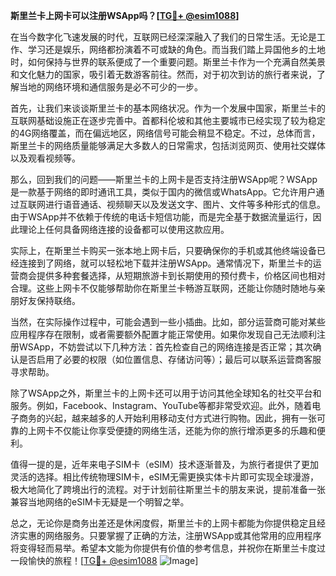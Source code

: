 **斯里兰卡上网卡可以注册WSApp吗？[[TG💪+ @esim1088](https://t.me/s/esim1088)]**

在当今数字化飞速发展的时代，互联网已经深深融入了我们的日常生活。无论是工作、学习还是娱乐，网络都扮演着不可或缺的角色。而当我们踏上异国他乡的土地时，如何保持与世界的联系便成了一个重要问题。斯里兰卡作为一个充满自然美景和文化魅力的国家，吸引着无数游客前往。然而，对于初次到访的旅行者来说，了解当地的网络环境和通信服务是必不可少的一步。

首先，让我们来谈谈斯里兰卡的基本网络状况。作为一个发展中国家，斯里兰卡的互联网基础设施正在逐步完善中。首都科伦坡和其他主要城市已经实现了较为稳定的4G网络覆盖，而在偏远地区，网络信号可能会稍显不稳定。不过，总体而言，斯里兰卡的网络质量能够满足大多数人的日常需求，包括浏览网页、使用社交媒体以及观看视频等。

那么，回到我们的问题——斯里兰卡的上网卡是否支持注册WSApp呢？WSApp是一款基于网络的即时通讯工具，类似于国内的微信或WhatsApp。它允许用户通过互联网进行语音通话、视频聊天以及发送文字、图片、文件等多种形式的信息。由于WSApp并不依赖于传统的电话卡短信功能，而是完全基于数据流量运行，因此理论上任何具备网络连接的设备都可以使用这款应用。

实际上，在斯里兰卡购买一张本地上网卡后，只要确保你的手机或其他终端设备已经连接到了网络，就可以轻松地下载并注册WSApp。通常情况下，斯里兰卡的运营商会提供多种套餐选择，从短期旅游卡到长期使用的预付费卡，价格区间也相对合理。这些上网卡不仅能够帮助你在斯里兰卡畅游互联网，还能让你随时随地与亲朋好友保持联络。

当然，在实际操作过程中，可能会遇到一些小插曲。比如，部分运营商可能对某些应用程序存在限制，或者需要额外配置才能正常使用。如果你发现自己无法顺利注册WSApp，不妨尝试以下几种方法：首先检查自己的网络连接是否正常；其次确认是否启用了必要的权限（如位置信息、存储访问等）；最后可以联系运营商客服寻求帮助。

除了WSApp之外，斯里兰卡的上网卡还可以用于访问其他全球知名的社交平台和服务。例如，Facebook、Instagram、YouTube等都非常受欢迎。此外，随着电子商务的兴起，越来越多的人开始利用移动支付方式进行购物。因此，拥有一张可靠的上网卡不仅能让你享受便捷的网络生活，还能为你的旅行增添更多的乐趣和便利。

值得一提的是，近年来电子SIM卡（eSIM）技术逐渐普及，为旅行者提供了更加灵活的选择。相比传统物理SIM卡，eSIM无需更换实体卡片即可实现全球漫游，极大地简化了跨境出行的流程。对于计划前往斯里兰卡的朋友来说，提前准备一张兼容当地网络的eSIM卡无疑是一个明智之举。

总之，无论你是商务出差还是休闲度假，斯里兰卡的上网卡都能为你提供稳定且经济实惠的网络服务。只要掌握了正确的方法，注册WSApp或其他常用的应用程序将变得轻而易举。希望本文能为你提供有价值的参考信息，并祝你在斯里兰卡度过一段愉快的旅程！[[TG💪+ @esim1088](https://t.me/s/esim1088) ![Image](https://i.postimg.cc/4NQfJmqS/Snipaste-2025-05-13-00-14-12.png)]